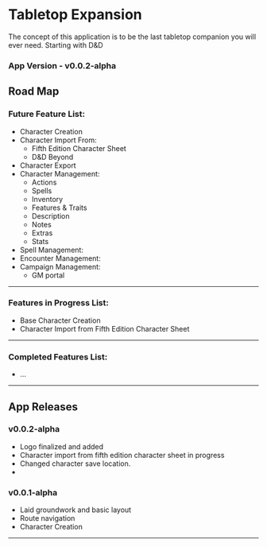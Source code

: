 # Tabletop Expansion

The concept of this application is to be the last tabletop companion you will ever need. Starting with D&D

### App Version - v0.0.2-alpha

## Road Map
### Future Feature List:
- Character Creation
- Character Import From:
  - Fifth Edition Character Sheet
  - D&D Beyond
- Character Export
- Character Management:
  - Actions
  - Spells
  - Inventory
  - Features & Traits
  - Description
  - Notes
  - Extras
  - Stats
- Spell Management:
- Encounter Management:
- Campaign Management: 
  - GM portal
---
### Features in Progress List:
- Base Character Creation
- Character Import from Fifth Edition Character Sheet
---
### Completed Features List:
- ...
---
## App Releases
### v0.0.2-alpha
- Logo finalized and added
- Character import from fifth edition character sheet in progress
- Changed character save location.
- 

### v0.0.1-alpha
- Laid groundwork and basic layout
- Route navigation
- Character Creation

---